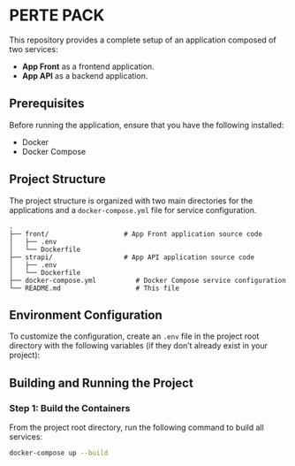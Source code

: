 # PERTE PACK

This repository provides a complete setup of an application composed of two services:

- **App Front** as a frontend application.
- **App API** as a backend application.

## Prerequisites

Before running the application, ensure that you have the following installed:

- Docker
- Docker Compose

## Project Structure

The project structure is organized with two main directories for the applications and a `docker-compose.yml` file for service configuration.

```plaintext
.
├── front/                   # App Front application source code
│   ├── .env
│   └── Dockerfile
├── strapi/                  # App API application source code
│   ├── .env 
│   └── Dockerfile
├── docker-compose.yml          # Docker Compose service configuration
└── README.md                   # This file
```

## Environment Configuration

To customize the configuration, create an `.env` file in the project root directory with the following variables (if they don’t already exist in your project):


## Building and Running the Project

### Step 1: Build the Containers

From the project root directory, run the following command to build all services:

```bash
docker-compose up --build
```

